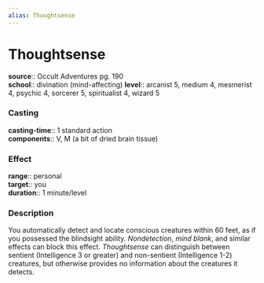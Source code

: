 ```yaml
---
alias: Thoughtsense
---
```


# Thoughtsense 

**source**:: Occult Adventures pg. 190  
**school**:: divination (mind-affecting)
**level**:: arcanist 5, medium 4, mesmerist 4, psychic 4, sorcerer 5, spiritualist 4, wizard 5

### Casting 

**casting-time**:: 1 standard action  
**components**:: V, M (a bit of dried brain tissue)

### Effect 

**range**:: personal  
**target**:: you  
**duration**:: 1 minute/level

### Description 

You automatically detect and locate conscious creatures within 60 feet, as if you possessed the blindsight ability. *Nondetection*, *mind blank*, and similar effects can block this effect. *Thoughtsense* can distinguish between sentient (Intelligence 3 or greater) and non-sentient (Intelligence 1-2) creatures, but otherwise provides no information about the creatures it detects.
